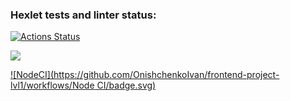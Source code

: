 ### Hexlet tests and linter status:

[![Actions Status](https://github.com/OnishchenkoIvan/frontend-project-lvl1/workflows/hexlet-check/badge.svg)](https://github.com/OnishchenkoIvan/frontend-project-lvl1/actions)

<a href="https://codeclimate.com/github/OnishchenkoIvan/frontend-project-lvl1/maintainability"><img src="https://api.codeclimate.com/v1/badges/380ca5e9cd4103bedd6e/maintainability" /></a>

[![NodeCI](https://github.com/OnishchenkoIvan/frontend-project-lvl1/workflows/Node CI/badge.svg)](https://github.com/OnishchenkoIvan/frontend-project-lvl1/actions/workflows/nodeCi.yml)

